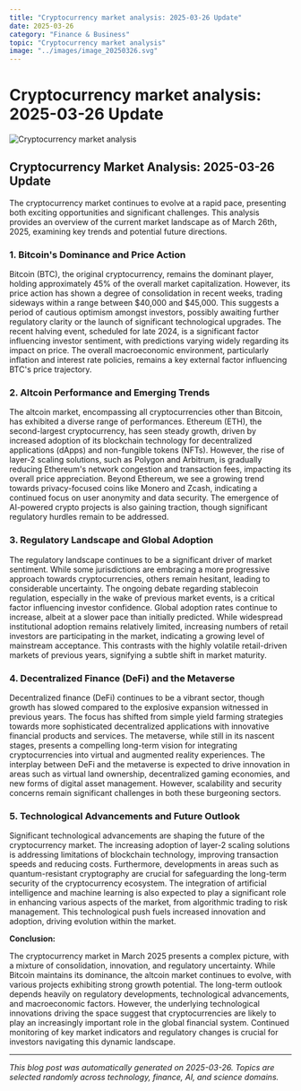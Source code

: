 ```yaml
---
title: "Cryptocurrency market analysis: 2025-03-26 Update"
date: 2025-03-26
category: "Finance & Business"
topic: "Cryptocurrency market analysis"
image: "../images/image_20250326.svg"
---
```


# Cryptocurrency market analysis: 2025-03-26 Update

![Cryptocurrency market analysis](../images/image_20250326.svg)

## Cryptocurrency Market Analysis: 2025-03-26 Update

The cryptocurrency market continues to evolve at a rapid pace, presenting both exciting opportunities and significant challenges. This analysis provides an overview of the current market landscape as of March 26th, 2025, examining key trends and potential future directions.

### 1. Bitcoin's Dominance and Price Action

Bitcoin (BTC), the original cryptocurrency, remains the dominant player, holding approximately 45% of the overall market capitalization.  However, its price action has shown a degree of consolidation in recent weeks, trading sideways within a range between $40,000 and $45,000. This suggests a period of cautious optimism amongst investors, possibly awaiting further regulatory clarity or the launch of significant technological upgrades.  The recent halving event, scheduled for late 2024, is a significant factor influencing investor sentiment, with predictions varying widely regarding its impact on price.  The overall macroeconomic environment, particularly inflation and interest rate policies, remains a key external factor influencing BTC's price trajectory.

### 2. Altcoin Performance and Emerging Trends

The altcoin market, encompassing all cryptocurrencies other than Bitcoin, has exhibited a diverse range of performances.  Ethereum (ETH), the second-largest cryptocurrency, has seen steady growth, driven by increased adoption of its blockchain technology for decentralized applications (dApps) and non-fungible tokens (NFTs).  However, the rise of layer-2 scaling solutions, such as Polygon and Arbitrum, is gradually reducing Ethereum's network congestion and transaction fees, impacting its overall price appreciation.  Beyond Ethereum, we see a growing trend towards privacy-focused coins like Monero and Zcash, indicating a continued focus on user anonymity and data security.  The emergence of AI-powered crypto projects is also gaining traction, though significant regulatory hurdles remain to be addressed.

### 3. Regulatory Landscape and Global Adoption

The regulatory landscape continues to be a significant driver of market sentiment.  While some jurisdictions are embracing a more progressive approach towards cryptocurrencies, others remain hesitant, leading to considerable uncertainty.  The ongoing debate regarding stablecoin regulation, especially in the wake of previous market events, is a critical factor influencing investor confidence.  Global adoption rates continue to increase, albeit at a slower pace than initially predicted.  While widespread institutional adoption remains relatively limited, increasing numbers of retail investors are participating in the market, indicating a growing level of mainstream acceptance.  This contrasts with the highly volatile retail-driven markets of previous years, signifying a subtle shift in market maturity.

### 4. Decentralized Finance (DeFi) and the Metaverse

Decentralized finance (DeFi) continues to be a vibrant sector, though growth has slowed compared to the explosive expansion witnessed in previous years.  The focus has shifted from simple yield farming strategies towards more sophisticated decentralized applications with innovative financial products and services.  The metaverse, while still in its nascent stages, presents a compelling long-term vision for integrating cryptocurrencies into virtual and augmented reality experiences.  The interplay between DeFi and the metaverse is expected to drive innovation in areas such as virtual land ownership, decentralized gaming economies, and new forms of digital asset management.  However, scalability and security concerns remain significant challenges in both these burgeoning sectors.

### 5. Technological Advancements and Future Outlook

Significant technological advancements are shaping the future of the cryptocurrency market.  The increasing adoption of layer-2 scaling solutions is addressing limitations of blockchain technology, improving transaction speeds and reducing costs.  Furthermore, developments in areas such as quantum-resistant cryptography are crucial for safeguarding the long-term security of the cryptocurrency ecosystem.  The integration of artificial intelligence and machine learning is also expected to play a significant role in enhancing various aspects of the market, from algorithmic trading to risk management.  This technological push fuels increased innovation and adoption, driving evolution within the market.


**Conclusion:**

The cryptocurrency market in March 2025 presents a complex picture, with a mixture of consolidation, innovation, and regulatory uncertainty.  While Bitcoin maintains its dominance, the altcoin market continues to evolve, with various projects exhibiting strong growth potential.  The long-term outlook depends heavily on regulatory developments, technological advancements, and macroeconomic factors.  However, the underlying technological innovations driving the space suggest that cryptocurrencies are likely to play an increasingly important role in the global financial system.  Continued monitoring of key market indicators and regulatory changes is crucial for investors navigating this dynamic landscape.


---
*This blog post was automatically generated on 2025-03-26. Topics are selected randomly across technology, finance, AI, and science domains.*
